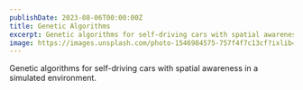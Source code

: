 ```yaml
---
publishDate: 2023-08-06T00:00:00Z
title: Genetic Algorithms
excerpt: Genetic algorithms for self-driving cars with spatial awareness in a simulated environment.
image: https://images.unsplash.com/photo-1546984575-757f4f7c13cf?ixlib=rb-4.0.3&ixid=M3wxMjA3fDB8MHxwaG90by1wYWdlfHx8fGVufDB8fHx8fA%3D%3D&auto=format&fit=crop&w=2070&q=80
---
```



Genetic algorithms for self-driving cars with spatial awareness in a simulated environment.